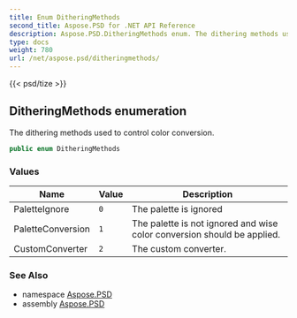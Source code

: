 ```yaml
---
title: Enum DitheringMethods
second_title: Aspose.PSD for .NET API Reference
description: Aspose.PSD.DitheringMethods enum. The dithering methods used to control color conversion
type: docs
weight: 780
url: /net/aspose.psd/ditheringmethods/
---
```

{{< psd/tize >}}
## DitheringMethods enumeration

The dithering methods used to control color conversion.

```csharp
public enum DitheringMethods
```

### Values

| Name | Value | Description |
| --- | --- | --- |
| PaletteIgnore | `0` | The palette is ignored |
| PaletteConversion | `1` | The palette is not ignored and wise color conversion should be applied. |
| CustomConverter | `2` | The custom converter. |

### See Also

* namespace [Aspose.PSD](../../aspose.psd/)
* assembly [Aspose.PSD](../../)



